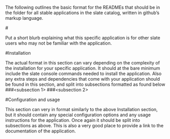 The following outlines the basic format for the READMEs that should be in the folder for all stable applications in the slate catalog, written in github’s markup language.


#<Application name>

Put a short blurb explaining what this specific application is for other slate users who may not be familiar with the application.

#Installation

The actual format in this section can vary depending on the complexity of the installation for your specific application. It should at the bare minimum include the slate console commands needed to install the application. Also any extra steps and dependencies that come with your application should be found in this section, and split into subsections formatted as found below
###<subsection 1>
###<subsection 2>

#Configuration and usage

This section can very in format similarly to the above Installation section, but it should contain any special configuration options and any usage instructions for the application. Once again it should be split into subsections as above. This is also a very good place to provide a link to the documentation of the application.

